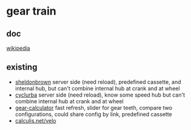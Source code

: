# gear train

## doc
[wikipedia](https://en.wikipedia.org/wiki/Gear_train)

## existing
 - [sheldonbrown](https://www.sheldonbrown.com/gear-calc.html) server side (need reload), predefined cassette, and internal hub, but can't combine internal hub at crank and at wheel
 - [cyclurba](https://cyclurba.fr/braquet.php) server side (need reload), know some speed hub but can't combine internal hub at crank and at wheel
 - [gear-calculator](http://www.gear-calculator.com/) fast refresh, slider for gear teeth, compare two configurations, could share config by link, predefined cassette
 - [calculis.net/velo](https://calculis.net/velo)
